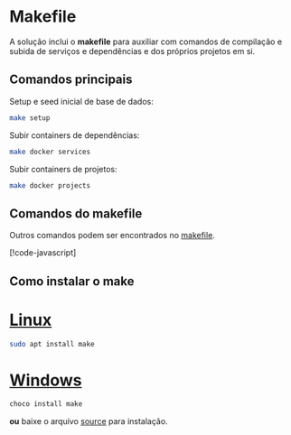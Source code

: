 # Makefile

A solução inclui o **makefile** para auxiliar com comandos de compilação e subida de serviços e dependências e dos próprios projetos em si. 

## Comandos principais

Setup e seed inicial de base de dados:

```sh
make setup
```

Subir containers de dependências:

```sh
make docker services
```

Subir containers de projetos:

```sh
make docker projects
```

## Comandos do makefile

Outros comandos podem ser encontrados no [makefile](../makefile).

[!code-javascript[](../makefile)]

## Como instalar o make

# [Linux](#tab/linux)

```sh
sudo apt install make
```

# [Windows](#tab/windows)

```sh
choco install make
```

**ou** baixe o arquivo [source](https://gnuwin32.sourceforge.net/packages/make.htm) para instalação.